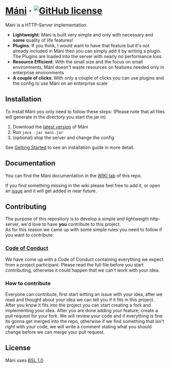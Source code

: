 # [Máni](#) &middot; [![GitHub license](https://img.shields.io/github/license/VeenixDev/mani?style=flat)]()

Máni is a HTTP-Server implementation.

- **Lightweight**: Máni is built very simple and only with necessary and **some** quality of life features!
- **Plugins**: If you think, I would want to have that feature but it's not already included in Máni then you can simply add it by writing a plugin. The Plugins are loaded into the server with nearly no performance loss
- **Resource Efficient**: With the small size and the focus on small environments, Máni doesn't waste resources on features needed only in enterprise environments
- **A couple of clicks**: With only a couple of clicks you can use plugins and the config to use Máni on an enterprise scale

## Installation

To install Máni you only need to follow these steps:
(Please note that all files will generate in the directory you start the jar in)

1. Download the [latest version](https://github.com/VeenixDev/Mani/releases/latest) of Máni
1. Run `java -jar mani.jar`
1. (optional) stop the server and change the config

See [Getting Started](https://github.com/VeenixDev/Mani/wiki/getting_started) to see an installation guide in more detail.

## Documentation

You can find the Máni documentation in the [WIKI tab](https://github.com/VeenixDev/Mani/wiki) of this repo.

If you find something missing in the wiki please feel free to add it, or open an [issue](https://github.com/VeenixDev/Mani/issues/new) and it will get added in near future.

## Contributing

The purpose of this repository is to develop a simple and lightweight http-server, we'd love to have **you** contribute to this project.  
As for this reason we came up with some simple rules you need to follow if you want to contribute:

### [Code of Conduct](https://github.com/VeenixDev/Mani/blob/main/CODE_OF_CONDUCT.md)

We have come up with a Code of Conduct containing everything we expect from a project participant. Please read the full file before you start contributing, otherwise it could happen that we can't work with your idea.

### How to contribute

Everyone can contribute, first start witting an issue with your idea, after we read and thought about your idea we can tell you if it fits in this project. After you know it fits into the project you can start creating a fork and implementing your idea. After you are done adding your feature, create a pull request for your fork. We will review your code and if everything is fine its gonna get merged into the repo, otherwise if we find something that isn't right with your code, we will write a comment stating what you should change before we can merge your pull request.

## License

Máni uses [BSL 1.0](https://github.com/VeenixDev/Mani/blob/main/LICENSE)